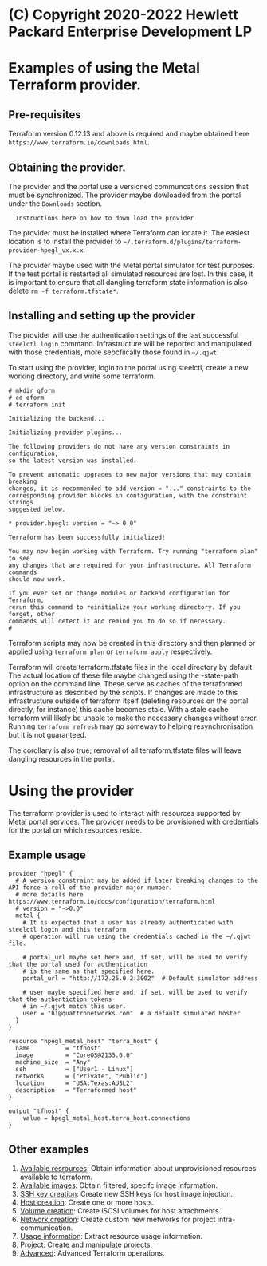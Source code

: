 # (C) Copyright 2020-2022 Hewlett Packard Enterprise Development LP
# Examples of using the Metal Terraform provider.

## Pre-requisites

Terraform version 0.12.13 and above is required and maybe obtained here `https://www.terraform.io/downloads.html`. 

## Obtaining the provider.

The provider and the portal use a versioned communcations session that must be synchronized. The provider maybe dowloaded from
the portal under the `Downloads` section.

```
  Instructions here on how to down load the provider
```

The provider must be installed where Terraform can locate it. The easiest location is to install the provider 
to `~/.terraform.d/plugins/terraform-provider-hpegl_vx.x.x`.

The provider maybe used with the Metal portal simulator for test purposes. If the test portal is restarted all
simulated resources are lost. In this case, it is important to ensure that all dangling terraform state information
is also delete `rm -f terraform.tfstate*`.

## Installing and setting up the provider

The provider will use the authentication settings of the last successful `steelctl login` command. Infrastructure 
will be reported and manipulated with those credentials, more sepcfiically those found in `~/.qjwt`.

To start using the provider, login to the portal using steelctl, create a new working directory, and write some terraform.

```
# mkdir qform
# cd qform
# terraform init

Initializing the backend...

Initializing provider plugins...

The following providers do not have any version constraints in configuration,
so the latest version was installed.

To prevent automatic upgrades to new major versions that may contain breaking
changes, it is recommended to add version = "..." constraints to the
corresponding provider blocks in configuration, with the constraint strings
suggested below.

* provider.hpegl: version = "~> 0.0"

Terraform has been successfully initialized!

You may now begin working with Terraform. Try running "terraform plan" to see
any changes that are required for your infrastructure. All Terraform commands
should now work.

If you ever set or change modules or backend configuration for Terraform,
rerun this command to reinitialize your working directory. If you forget, other
commands will detect it and remind you to do so if necessary.
# 
```

Terraform scripts may now be created in this directory and then planned or applied using `terraform plan` or `terraform apply` 
respectively. 

Terraform will create terraform.tfstate files in the local directory by default. The actual location of these file maybe changed
using the -state-path option on the command line. These serve as caches of the terraformed infrastructure as described by
the scripts. If changes are made to this infrastructure outside of terraform itself (deleting resources on the portal directly, for instance)
this cache becomes stale. With a stale cache terraform will likely be unable to make the necessary changes without error. Running
`terraform refresh` may go someway to helping resynchronisation but it is not guaranteed.

The corollary is also true; removal of all terraform.tfstate files will leave dangling resources in the portal.


# Using the provider

The terraform provider is used to interact with resources supported by Metal portal services. The provider needs to be
provisioned with credentials for the portal on which resources reside. 

## Example usage
```
provider "hpegl" {
  # A version constraint may be added if later breaking changes to the API force a roll of the provider major number.
  # more details here https://www.terraform.io/docs/configuration/terraform.html
  # version = "~>0.0"  
  metal {
    # It is expected that a user has already authenticated with steelctl login and this terraform 
    # operation will run using the credentials cached in the ~/.qjwt file.

    # portal_url maybe set here and, if set, will be used to verify that the portal used for authentication
    # is the same as that specified here.
    portal_url = "http://172.25.0.2:3002"  # Default simulator address

    # user maybe specified here and, if set, will be used to verify that the authentiction tokens
    # in ~/.qjwt match this user.
    user = "h1@quattronetworks.com"  # a default simulated hoster
  }
}

resource "hpegl_metal_host" "terra_host" {
  name          = "tfhost"
  image         = "CoreOS@2135.6.0"                
  machine_size  = "Any"
  ssh           = ["User1 - Linux"]  
  networks      = ["Private", "Public"]  
  location      = "USA:Texas:AUSL2"
  description   = "Terraformed host"
}

output "tfhost" {
    value = hpegl_metal_host.terra_host.connections
}
```

## Other examples

1. [Available resrources](./available-resources/README.md): Obtain information about unprovisioned resources available to terraform.
1. [Available images](./available-images/README.md): Obtain filtered, specifc image information.
1. [SSH key creation](./ssh-key-creation/README.md): Create new SSH keys for host image injection.
1. [Host creation](./host-creation/README.md): Create one or more hosts.
1. [Volume creation](./volume-creation/README.md): Create iSCSI volumes for host attachments.
1. [Network creation](./network-creation/README.md): Create custom new metworks for project intra-communication.
1. [Usage information](./usage/README.md): Extract resource usage information.
1. [Project](./project/README.md): Create and manipulate projects.
1. [Advanced](./advanced/README.md): Advanced Terraform operations.
